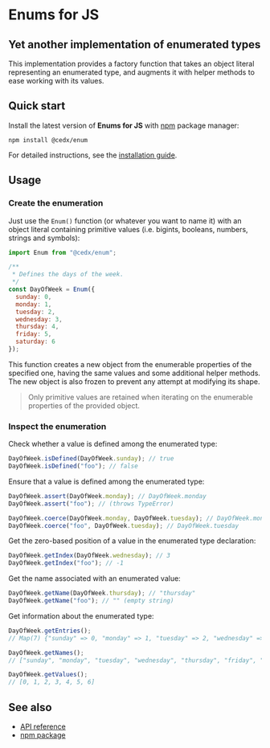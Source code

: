 # Enums for JS

## Yet another implementation of enumerated types
This implementation provides a factory function that takes an object literal representing an enumerated type,
and augments it with helper methods to ease working with its values.

## Quick start
Install the latest version of **Enums for JS** with [npm](https://www.npmjs.com) package manager:

```shell
npm install @cedx/enum
```

For detailed instructions, see the [installation guide](installation.md).

## Usage

### Create the enumeration
Just use the `Enum()` function (or whatever you want to name it) with an object literal containing primitive values (i.e. bigints, booleans, numbers, strings and symbols):

```javascript
import Enum from "@cedx/enum";

/**
 * Defines the days of the week.
 */
const DayOfWeek = Enum({
  sunday: 0,
  monday: 1,
  tuesday: 2,
  wednesday: 3,
  thursday: 4,
  friday: 5,
  saturday: 6
});
```

This function creates a new object from the enumerable properties of the specified one, having the same values and some additional helper methods.
The new object is also frozen to prevent any attempt at modifying its shape.

> Only primitive values are retained when iterating on the enumerable properties of the provided object.

### Inspect the enumeration
Check whether a value is defined among the enumerated type:

```javascript
DayOfWeek.isDefined(DayOfWeek.sunday); // true
DayOfWeek.isDefined("foo"); // false
```

Ensure that a value is defined among the enumerated type:

```javascript
DayOfWeek.assert(DayOfWeek.monday); // DayOfWeek.monday
DayOfWeek.assert("foo"); // (throws TypeError)

DayOfWeek.coerce(DayOfWeek.monday, DayOfWeek.tuesday); // DayOfWeek.monday
DayOfWeek.coerce("foo", DayOfWeek.tuesday); // DayOfWeek.tuesday
```

Get the zero-based position of a value in the enumerated type declaration:

```javascript
DayOfWeek.getIndex(DayOfWeek.wednesday); // 3
DayOfWeek.getIndex("foo"); // -1
```

Get the name associated with an enumerated value:

```javascript
DayOfWeek.getName(DayOfWeek.thursday); // "thursday"
DayOfWeek.getName("foo"); // "" (empty string)
```

Get information about the enumerated type:

```javascript
DayOfWeek.getEntries();
// Map(7) {"sunday" => 0, "monday" => 1, "tuesday" => 2, "wednesday" => 3, "thursday" => 4, "friday" => 5, "saturday" => 6}

DayOfWeek.getNames();
// ["sunday", "monday", "tuesday", "wednesday", "thursday", "friday", "saturday"]

DayOfWeek.getValues();
// [0, 1, 2, 3, 4, 5, 6]
```

## See also
- [API reference](api/)
- [npm package](https://www.npmjs.com/package/@cedx/enum)
